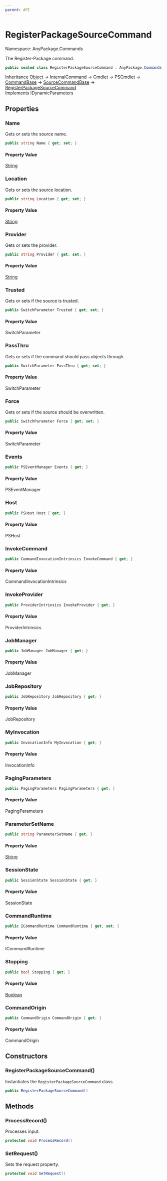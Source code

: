 ```yaml
---
parent: API
---
```


# RegisterPackageSourceCommand

Namespace: AnyPackage.Commands

The Register-Package command.

```csharp
public sealed class RegisterPackageSourceCommand : AnyPackage.Commands.Internal.SourceCommandBase, System.Management.Automation.IDynamicParameters
```

Inheritance [Object](https://docs.microsoft.com/en-us/dotnet/api/system.object) → InternalCommand → Cmdlet → PSCmdlet → [CommandBase](./anypackage.commands.internal.commandbase.md) → [SourceCommandBase](./anypackage.commands.internal.sourcecommandbase.md) → [RegisterPackageSourceCommand](./anypackage.commands.registerpackagesourcecommand.md)<br>
Implements IDynamicParameters

## Properties

### **Name**

Gets or sets the source name.

```csharp
public string Name { get; set; }
```

#### Property Value

[String](https://docs.microsoft.com/en-us/dotnet/api/system.string)<br>

### **Location**

Gets or sets the source location.

```csharp
public string Location { get; set; }
```

#### Property Value

[String](https://docs.microsoft.com/en-us/dotnet/api/system.string)<br>

### **Provider**

Gets or sets the provider.

```csharp
public string Provider { get; set; }
```

#### Property Value

[String](https://docs.microsoft.com/en-us/dotnet/api/system.string)<br>

### **Trusted**

Gets or sets if the source is trusted.

```csharp
public SwitchParameter Trusted { get; set; }
```

#### Property Value

SwitchParameter<br>

### **PassThru**

Gets or sets if the command should pass objects through.

```csharp
public SwitchParameter PassThru { get; set; }
```

#### Property Value

SwitchParameter<br>

### **Force**

Gets or sets if the source should be overwritten.

```csharp
public SwitchParameter Force { get; set; }
```

#### Property Value

SwitchParameter<br>

### **Events**

```csharp
public PSEventManager Events { get; }
```

#### Property Value

PSEventManager<br>

### **Host**

```csharp
public PSHost Host { get; }
```

#### Property Value

PSHost<br>

### **InvokeCommand**

```csharp
public CommandInvocationIntrinsics InvokeCommand { get; }
```

#### Property Value

CommandInvocationIntrinsics<br>

### **InvokeProvider**

```csharp
public ProviderIntrinsics InvokeProvider { get; }
```

#### Property Value

ProviderIntrinsics<br>

### **JobManager**

```csharp
public JobManager JobManager { get; }
```

#### Property Value

JobManager<br>

### **JobRepository**

```csharp
public JobRepository JobRepository { get; }
```

#### Property Value

JobRepository<br>

### **MyInvocation**

```csharp
public InvocationInfo MyInvocation { get; }
```

#### Property Value

InvocationInfo<br>

### **PagingParameters**

```csharp
public PagingParameters PagingParameters { get; }
```

#### Property Value

PagingParameters<br>

### **ParameterSetName**

```csharp
public string ParameterSetName { get; }
```

#### Property Value

[String](https://docs.microsoft.com/en-us/dotnet/api/system.string)<br>

### **SessionState**

```csharp
public SessionState SessionState { get; }
```

#### Property Value

SessionState<br>

### **CommandRuntime**

```csharp
public ICommandRuntime CommandRuntime { get; set; }
```

#### Property Value

ICommandRuntime<br>

### **Stopping**

```csharp
public bool Stopping { get; }
```

#### Property Value

[Boolean](https://docs.microsoft.com/en-us/dotnet/api/system.boolean)<br>

### **CommandOrigin**

```csharp
public CommandOrigin CommandOrigin { get; }
```

#### Property Value

CommandOrigin<br>

## Constructors

### **RegisterPackageSourceCommand()**

Instantiates the `RegisterPackageSourceCommand` class.

```csharp
public RegisterPackageSourceCommand()
```

## Methods

### **ProcessRecord()**

Processes input.

```csharp
protected void ProcessRecord()
```

### **SetRequest()**

Sets the request property.

```csharp
protected void SetRequest()
```
